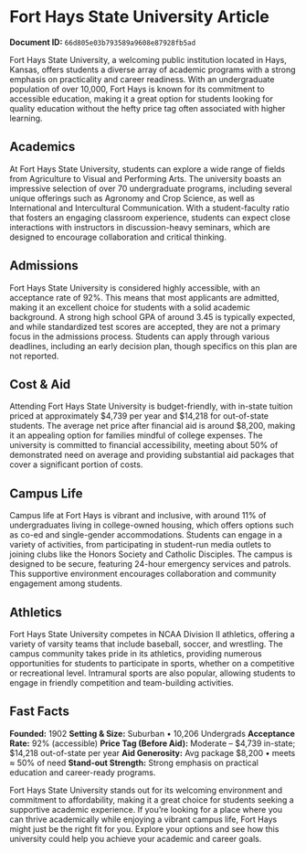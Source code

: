 # Fort Hays State University Article

**Document ID:** `66d805e03b793589a9608e87928fb5ad`

Fort Hays State University, a welcoming public institution located in Hays, Kansas, offers students a diverse array of academic programs with a strong emphasis on practicality and career readiness. With an undergraduate population of over 10,000, Fort Hays is known for its commitment to accessible education, making it a great option for students looking for quality education without the hefty price tag often associated with higher learning.

## Academics
At Fort Hays State University, students can explore a wide range of fields from Agriculture to Visual and Performing Arts. The university boasts an impressive selection of over 70 undergraduate programs, including several unique offerings such as Agronomy and Crop Science, as well as International and Intercultural Communication. With a student-faculty ratio that fosters an engaging classroom experience, students can expect close interactions with instructors in discussion-heavy seminars, which are designed to encourage collaboration and critical thinking.

## Admissions
Fort Hays State University is considered highly accessible, with an acceptance rate of 92%. This means that most applicants are admitted, making it an excellent choice for students with a solid academic background. A strong high school GPA of around 3.45 is typically expected, and while standardized test scores are accepted, they are not a primary focus in the admissions process. Students can apply through various deadlines, including an early decision plan, though specifics on this plan are not reported.

## Cost & Aid
Attending Fort Hays State University is budget-friendly, with in-state tuition priced at approximately $4,739 per year and $14,218 for out-of-state students. The average net price after financial aid is around $8,200, making it an appealing option for families mindful of college expenses. The university is committed to financial accessibility, meeting about 50% of demonstrated need on average and providing substantial aid packages that cover a significant portion of costs.

## Campus Life
Campus life at Fort Hays is vibrant and inclusive, with around 11% of undergraduates living in college-owned housing, which offers options such as co-ed and single-gender accommodations. Students can engage in a variety of activities, from participating in student-run media outlets to joining clubs like the Honors Society and Catholic Disciples. The campus is designed to be secure, featuring 24-hour emergency services and patrols. This supportive environment encourages collaboration and community engagement among students.

## Athletics
Fort Hays State University competes in NCAA Division II athletics, offering a variety of varsity teams that include baseball, soccer, and wrestling. The campus community takes pride in its athletics, providing numerous opportunities for students to participate in sports, whether on a competitive or recreational level. Intramural sports are also popular, allowing students to engage in friendly competition and team-building activities.

## Fast Facts
**Founded:** 1902
**Setting & Size:** Suburban • 10,206 Undergrads
**Acceptance Rate:** 92% (accessible)
**Price Tag (Before Aid):** Moderate – $4,739 in-state; $14,218 out-of-state per year
**Aid Generosity:** Avg package $8,200 • meets ≈ 50% of need
**Stand-out Strength:** Strong emphasis on practical education and career-ready programs.

Fort Hays State University stands out for its welcoming environment and commitment to affordability, making it a great choice for students seeking a supportive academic experience. If you’re looking for a place where you can thrive academically while enjoying a vibrant campus life, Fort Hays might just be the right fit for you. Explore your options and see how this university could help you achieve your academic and career goals.
